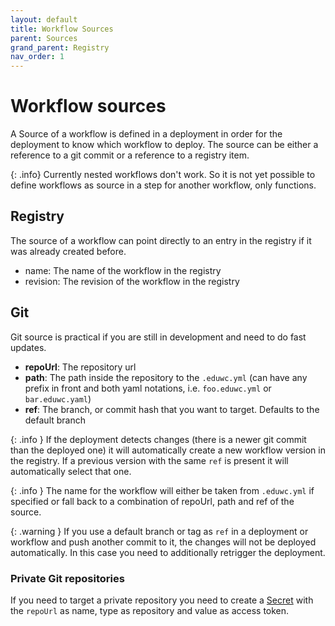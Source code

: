 ```yaml
---
layout: default
title: Workflow Sources
parent: Sources
grand_parent: Registry
nav_order: 1
---
```


# Workflow sources

A Source of a workflow is defined in a deployment in order for the deployment to know which workflow to deploy. The source can be either a reference to a git commit or a reference to a registry item.

{: .info}
Currently nested workflows don't work. So it is not yet possible to define workflows as source in a step for another workflow, only functions.

## Registry

The source of a workflow can point directly to an entry in the registry if it was already created before.

- name: The name of the workflow in the registry
- revision: The revision of the workflow in the registry

## Git

Git source is practical if you are still in development and need to do fast updates.

- **repoUrl**: The repository url
- **path**: The path inside the repository to the `.eduwc.yml` (can have any prefix in front and both yaml notations, i.e. `foo.eduwc.yml` or `bar.eduwc.yaml`)
- **ref**: The branch, or commit hash that you want to target. Defaults to the default branch

{: .info }
If the deployment detects changes (there is a newer git commit than the deployed one) it will automatically create a new workflow version in the registry. If a previous version with the same `ref` is present it will automatically select that one.

{: .info }
The name for the workflow will either be taken from `.eduwc.yml` if specified or fall back to a combination of repoUrl, path and ref of the source.

{: .warning }
If you use a default branch or tag as `ref` in a deployment or workflow and push another commit to it, the changes will not be deployed automatically. In this case you need to additionally retrigger the deployment.

### Private Git repositories

If you need to target a private repository you need to create a [Secret](../../globals/secrets.md) with the `repoUrl` as name, type as repository and value as access token.
